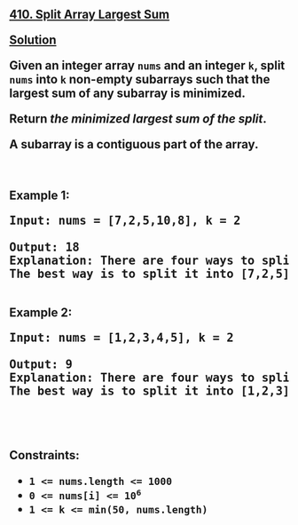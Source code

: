 <h2><a href="https://leetcode.com/problems/split-array-largest-sum/">410. Split Array Largest Sum<p>
<a href="./split_array_largest_sum.cpp">Solution</a>
</p>
<div>
<p>Given an integer array <code>nums</code> and an integer <code>k</code>, split <code>nums</code> into
    <code>k</code> non-empty subarrays such that the largest sum of any subarray is <strong>minimized</strong>.</p>

<p>Return <em>the minimized largest sum of the split</em>.</p>

<p>A <strong>subarray</strong> is a contiguous part of the array.</p>

<p>&nbsp;</p>
<p><strong class="example">Example 1:</strong></p>

<pre><strong>Input:</strong> nums = [7,2,5,10,8], k = 2

<strong>Output:</strong> 18
<strong>Explanation:</strong> There are four ways to split nums into two subarrays.
The best way is to split it into [7,2,5] and [10,8], where the largest sum among the two subarrays is only 18.

</pre>

<p><strong class="example">Example 2:</strong></p>

<pre><strong>Input:</strong> nums = [1,2,3,4,5], k = 2

<strong>Output:</strong> 9
<strong>Explanation:</strong> There are four ways to split nums into two subarrays.
The best way is to split it into [1,2,3] and [4,5], where the largest sum among the two subarrays is only 9.

</pre>

<p>&nbsp;</p>
<p><strong>Constraints:</strong></p>

<ul>
    <li><code>1 &lt;= nums.length &lt;= 1000</code></li>
    <li><code>0 &lt;= nums[i] &lt;= 10<sup>6</sup></code></li>
    <li><code>1 &lt;= k &lt;= min(50, nums.length)</code></li>
</ul>

</div>
